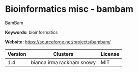 # Bioinformatics misc - bambam

BamBam

**Keywords:** bioinformatics

**Website:** <https://sourceforge.net/projects/bambam/>

| Version | Clusters | License |
| ------- | -------- | ------- |
| 1.4 | bianca irma rackham snowy | MIT |
